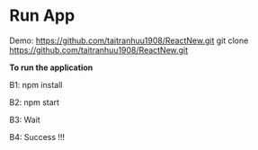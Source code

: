 # Run App
Demo: https://github.com/taitranhuu1908/ReactNew.git
git clone https://github.com/taitranhuu1908/ReactNew.git

**To run the application**

B1: npm install

B2: npm start

B3: Wait

B4: Success !!!

